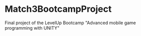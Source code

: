 # Match3BootcampProject
Final project of the LevelUp Bootcamp "Advanced mobile game programming with UNITY"
